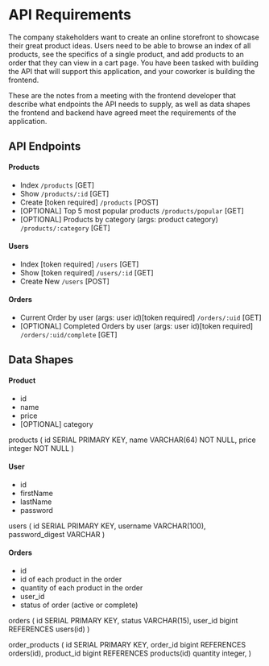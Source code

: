 # API Requirements
The company stakeholders want to create an online storefront to showcase their great product ideas. Users need to be able to browse an index of all products, see the specifics of a single product, and add products to an order that they can view in a cart page. You have been tasked with building the API that will support this application, and your coworker is building the frontend.

These are the notes from a meeting with the frontend developer that describe what endpoints the API needs to supply, as well as data shapes the frontend and backend have agreed meet the requirements of the application. 

## API Endpoints
#### Products
- Index `/products` [GET]
- Show `/products/:id` [GET]
- Create [token required] `/products` [POST]
- [OPTIONAL] Top 5 most popular products `/products/popular` [GET]
- [OPTIONAL] Products by category (args: product category) `/products/:category` [GET]

#### Users
- Index [token required] `/users` [GET]
- Show [token required] `/users/:id` [GET]
- Create New `/users` [POST]

#### Orders
- Current Order by user (args: user id)[token required] `/orders/:uid` [GET]
- [OPTIONAL] Completed Orders by user (args: user id)[token required] `/orders/:uid/complete` [GET]

## Data Shapes
#### Product
- id
- name
- price
- [OPTIONAL] category

products (
    id SERIAL PRIMARY KEY,
    name VARCHAR(64) NOT NULL,
    price integer NOT NULL
)

#### User
- id
- firstName
- lastName
- password

users (
    id SERIAL PRIMARY KEY,
    username VARCHAR(100),
    password_digest VARCHAR
)

#### Orders
- id
- id of each product in the order
- quantity of each product in the order
- user_id
- status of order (active or complete)

orders (
    id SERIAL PRIMARY KEY,
    status VARCHAR(15),
    user_id bigint REFERENCES users(id)
)

order_products (
    id SERIAL PRIMARY KEY,
    order_id bigint REFERENCES orders(id),
    product_id bigint REFERENCES products(id)
    quantity integer,
)
